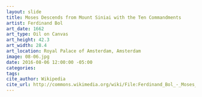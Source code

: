 ```yaml
---
layout: slide
title: Moses Descends from Mount Siniai with the Ten Commandments
artist: Ferdinand Bol
art_date: 1662
art_type: Oil on Canvas
art_height: 42.3
art_width: 28.4
art_location: Royal Palace of Amsterdam, Amsterdam
image: 08-06.jpg
date: 2016-08-06 12:00:00 -05:00
categories:
tags:
cite_author: Wikipedia
cite_url: http://commons.wikimedia.org/wiki/File:Ferdinand_Bol_-_Moses_descends_from_Mount_Siniai_with_the_Ten_Commandments_-_Google_Art_Project.jpg
---
```

